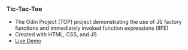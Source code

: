 ### Tic-Tac-Toe
- The Odin Project (TOP) project demonstrating the use of JS factory functions and immediately invoked function expressions (IIFE)
- Created with HTML, CSS, and JS
- [Live Demo](https://zopalmer14.github.io/TOP-tic-tac-toe/)
